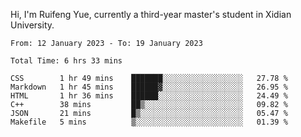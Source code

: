Hi, I'm Ruifeng Yue, currently a third-year master's student in Xidian University.

<!--
**yrf105/yrf105** is a ✨ _special_ ✨ repository because its `README.md` (this file) appears on your GitHub profile.

Here are some ideas to get you started:

- 🔭 I’m currently working on ...
- 🌱 I’m currently learning ...
- 👯 I’m looking to collaborate on ...
- 🤔 I’m looking for help with ...
- 💬 Ask me about ...
- 📫 How to reach me: ...
- 😄 Pronouns: ...
- ⚡ Fun fact: ...
-->

<!--START_SECTION:waka-->

```text
From: 12 January 2023 - To: 19 January 2023

Total Time: 6 hrs 33 mins

CSS        1 hr 49 mins    ███████░░░░░░░░░░░░░░░░░░   27.78 %
Markdown   1 hr 45 mins    ██████▓░░░░░░░░░░░░░░░░░░   26.95 %
HTML       1 hr 36 mins    ██████░░░░░░░░░░░░░░░░░░░   24.49 %
C++        38 mins         ██▒░░░░░░░░░░░░░░░░░░░░░░   09.82 %
JSON       21 mins         █▒░░░░░░░░░░░░░░░░░░░░░░░   05.47 %
Makefile   5 mins          ▒░░░░░░░░░░░░░░░░░░░░░░░░   01.39 %
```

<!--END_SECTION:waka-->
